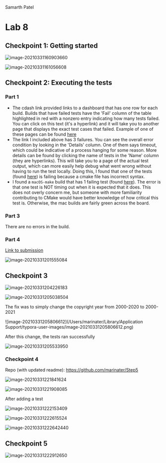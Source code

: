 Samarth Patel

# Lab 8

## Checkpoint 1: Getting started

![image-20210331160903660](./img1.png)

![image-20210331161056608](./img2.png)

## Checkpoint 2: Executing the tests

### Part 1

- The cdash link provided links to a dashboard that has one row for each build. Builds that have failed tests have the 'Fail' column of the table highlighted in red with a nonzero entry indicating how many tests failed. You can click on this text (it's a hyperlink) and it will take you to another page that displays the exact test cases that failed. Example of one of these pages can be found [here](https://open.cdash.org/viewTest.php?onlyfailed&buildid=7133522)
- The link I included above has 3 failures. You can see the overall error condition by looking in the 'Details' column. One of them says timeout, which could be indicative of a process hanging for some reason. More details can be found by clicking the name of tests in the 'Name' column (they are hyperlinks). This will take you to a page of the actual test output, which can more easily help debug what went wrong without having to run the test locally. Doing this, I found that one of the tests (found [here](https://open.cdash.org/test/375121710)) is failing because a cmake file has incorrect syntax.
- I found a `macOS-make` build that has 1 failing test (found [here](https://open.cdash.org/test/374952993?graph=Processors)). The error is that one test is NOT timing out when it is expected that it does. This does not overly concern me, but someone with more familiarity contributing to CMake would have better knowledge of how critical this test is. Otherwise, the mac builds are fairly green across the board.

### Part 3

There are no errors in the build.

### Part 4

[Link to submission](https://open.cdash.org/build/7134756)

![image-20210331201555084](./img3.png)

## Checkpoint 3

![image-20210331204226183](./img4.png)

![image-20210331205038504](./img5.png)

The fix was to simply change the copyright year from 2000-2020 to 2000-2021

![image-20210331205806612](/Users/marinater/Library/Application Support/typora-user-images/image-20210331205806612.png)

After this change, the tests ran successfully

![image-20210331205533950](./img6.png)

### Checkpoint 4

Repo (with updated readme): https://github.com/marinater/Step5

![image-20210331221841624](./img7.png)

![image-20210331221908085](./img8.png)

After adding a test

![image-20210331222153409](./img9.png)

![image-20210331222615524](./img10.png)

![image-20210331222642440](./img11.png)

## Checkpoint 5

![image-20210331222912650](./img12.png)

